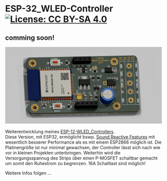 # ESP-32_WLED-Controller  [![License: CC BY-SA 4.0](https://img.shields.io/badge/License-CC%20BY--SA%204.0-lightgrey.svg)](https://creativecommons.org/licenses/by-sa/4.0/)


## comming soon!
![PCB-top_3D-Modell](img/ESP-32_WLED-Controller.jpg)

Weiterentwicklung meines [ESP-12-WLED_Controllers](https://github.com/der-pw/ESP-12_WLED-Controller).  
Diese Version, mit ESP32, ermöglicht bswp. [Sound Reactive Features](https://github.com/atuline/WLED/wiki) mit wesentlich besserer Performance als es mit einem ESP2866 möglich ist. Die Platinengröße ist nur minimal gewachsen, der Controller lässt sich nach wie vor in kleinen Projekten unterbringen. Weiterhin wird die Versorgungsspannug des Strips über einen P-MOSFET schaltbar gemacht um somit den Ruhestrom zu begrenzen. 16A Schaltlast sind möglich!  

Weitere Infos folgen ...

